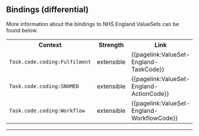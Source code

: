 ## Bindings (differential)

More information about the bindings to NHS England ValueSets can be found below.

<table class="assets">
<tr>
<th width="30%">Context</th>
<th width="20%">Strength</th>
<th width="50%">Link</th>
</tr>
<tr>
<td><code>Task.code.coding:Fulfilment<code></td>
<td>extensible</td>
<td>{{pagelink:ValueSet-England-TaskCode}}</td>
</tr>
<tr>
<td><code>Task.code.coding:SNOMED<code></td>
<td>extensible</td>
<td>{{pagelink:ValueSet-England-ActionCode}}</td>
</tr>
<tr>
<td><code>Task.code.coding:Workflow<code></td>
<td>extensible</td>
<td>{{pagelink:ValueSet-England-WorkflowCode}}</td>
</tr>
</table>

---